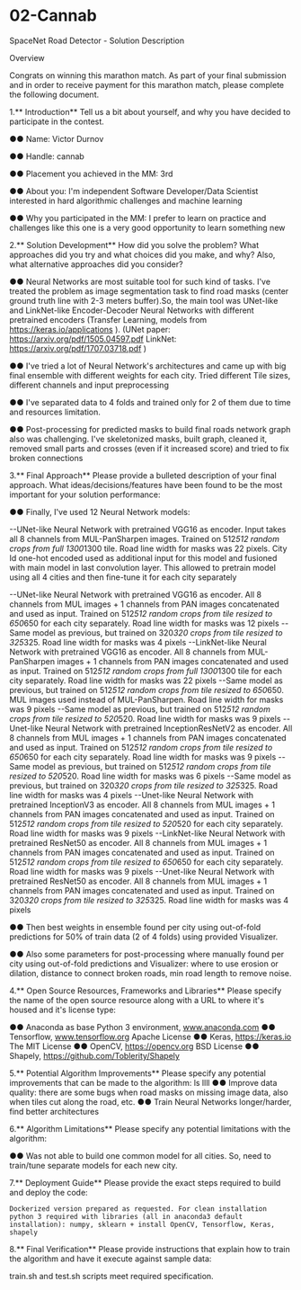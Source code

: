 # 02-Cannab 
SpaceNet Road Detector - Solution Description

Overview

Congrats on winning this marathon match. As part of your final submission and in order to receive payment for this marathon match, please complete the following document.

1.** Introduction**
Tell us a bit about yourself, and why you have decided to participate in the contest.

●● Name: Victor Durnov

●● Handle: cannab

●● Placement you achieved in the MM: 3rd

●● About you: I'm independent Software Developer/Data Scientist interested in hard algorithmic challenges and machine learning

●● Why you participated in the MM: I prefer to learn on practice and challenges like this one is a very good opportunity to learn something new

2.** Solution Development**
How did you solve the problem? What approaches did you try and what choices did you make, and why? Also, what alternative approaches did you consider?

●● Neural Networks are most suitable tool for such kind of tasks. I've treated the problem as image segmentation task to find road masks (center ground truth line with 2-3 meters buffer).So, the main tool was UNet-like and LinkNet-like Encoder-Decoder Neural Networks with different pretrained encoders (Transfer Learning, models from https://keras.io/applications ). (UNet paper: https://arxiv.org/pdf/1505.04597.pdf LinkNet: https://arxiv.org/pdf/1707.03718.pdf )

●● I've tried a lot of Neural Network's architectures and came up with big final ensemble with different weights for each city. Tried different Tile sizes, different channels and input preprocessing

●● I've separated data to 4 folds and trained only for 2 of them due to time and resources limitation.

●● Post-processing for predicted masks to build final roads network graph also was challenging. I've skeletonized masks, built graph, cleaned it, removed small parts and crosses (even if it increased score) and tried to fix broken connections

3.** Final Approach**
Please provide a bulleted description of your final approach. What ideas/decisions/features have been found to be the most important for your solution performance:

●● Finally, I've used 12 Neural Network models:

--UNet-like Neural Network with pretrained VGG16 as encoder. Input takes all 8 channels from MUL-PanSharpen images. Trained on 512*512 random crops from full 1300*1300 tile. Road line width for masks was 22 pixels. City Id one-hot encoded used as additional input for this model and fusioned with main model in last convolution layer. This allowed to pretrain model using all 4 cities and then fine-tune it for each city separately

--UNet-like Neural Network with pretrained VGG16 as encoder. All 8 channels from MUL images + 1 channels from PAN images concatenated and used as input. Trained on 512*512 random crops from tile resized to 650*650 for each city separately. Road line width for masks was 12 pixels
--Same model as previous, but trained on 320*320 crops from tile resized to 325*325. Road line width for masks was 4 pixels
--LinkNet-like Neural Network with pretrained VGG16 as encoder. All 8 channels from MUL-PanSharpen images + 1 channels from PAN images concatenated and used as input. Trained on 512*512 random crops from full 1300*1300 tile for each city separately. Road line width for masks was 22 pixels
--Same model as previous, but trained on 512*512 random crops from tile resized to 650*650. MUL images used instead of MUL-PanSharpen. Road line width for masks was 9 pixels
--Same model as previous, but trained on 512*512 random crops from tile resized to 520*520. Road line width for masks was 9 pixels
--Unet-like Neural Network with pretrained InceptionResNetV2 as encoder. All 8 channels from MUL images + 1 channels from PAN images concatenated and used as input. Trained on 512*512 random crops from tile resized to 650*650 for each city separately. Road line width for masks was 9 pixels
--Same model as previous, but trained on 512*512 random crops from tile resized to 520*520. Road line width for masks was 6 pixels
--Same model as previous, but trained on 320*320 crops from tile resized to 325*325. Road line width for masks was 4 pixels
--Unet-like Neural Network with pretrained InceptionV3 as encoder. All 8 channels from MUL images + 1 channels from PAN images concatenated and used as input. Trained on 512*512 random crops from tile resized to 520*520 for each city separately. Road line width for masks was 9 pixels
--LinkNet-like Neural Network with pretrained ResNet50 as encoder. All 8 channels from MUL images + 1 channels from PAN images concatenated and used as input. Trained on 512*512 random crops from tile resized to 650*650 for each city separately. Road line width for masks was 9 pixels
--Unet-like Neural Network with pretrained ResNet50 as encoder. All 8 channels from MUL images + 1 channels from PAN images concatenated and used as input. Trained on 320*320 crops from tile resized to 325*325. Road line width for masks was 4 pixels

●● Then best weights in ensemble found per city using out-of-fold predictions for 50% of train data (2 of 4 folds) using provided Visualizer.

●● Also some parameters for post-processing where manually found per city using out-of-fold predictions and Visualizer: where to use erosion or dilation, distance to connect broken roads, min road length to remove noise.

4.** Open Source Resources, Frameworks and Libraries**
Please specify the name of the open source resource along with a URL to where it's housed and it's license type:

●● Anaconda as base Python 3 environment, www.anaconda.com
●● Tensorflow, www.tensorflow.org Apache License
●● Keras, https://keras.io The MIT License
●● OpenCV, https://opencv.org BSD License
●● Shapely, https://github.com/Toblerity/Shapely

5.** Potential Algorithm Improvements**
Please specify any potential improvements that can be made to the algorithm:
ls
llll
●● Improve data quality: there are some bugs when road masks on missing image data, also when tiles cut along the road, etc.
●● Train Neural Networks longer/harder, find better architectures

6.** Algorithm Limitations**
Please specify any potential limitations with the algorithm:

●● Was not able to build one common model for all cities. So, need to train/tune separate models for each new city.

7.** Deployment Guide**
Please provide the exact steps required to build and deploy the code:

    Dockerized version prepared as requested. For clean installation python 3 required with libraries (all in anaconda3 default installation): numpy, sklearn + install OpenCV, Tensorflow, Keras, shapely
8.** Final Verification**
Please provide instructions that explain how to train the algorithm and have it execute against sample data:

train.sh and test.sh scripts meet required specification.

